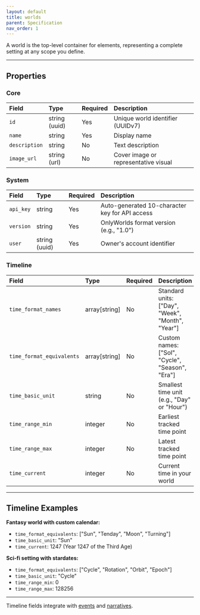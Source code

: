 ```yaml
---
layout: default
title: worlds
parent: Specification
nav_order: 1
---
```


A world is the top-level container for elements, representing a complete setting at any scope you define.

---

## Properties

### Core

| Field         | Type          | Required | Description |
| :------------ | :------------ | :------- | :---------- |
| `id`          | string (uuid) | Yes      | Unique world identifier (UUIDv7) |
| `name`        | string        | Yes      | Display name |
| `description` | string        | No       | Text description |
| `image_url`   | string (url)  | No       | Cover image or representative visual |

### System

| Field     | Type          | Required | Description |
| :-------- | :------------ | :------- | :---------- |
| `api_key` | string        | Yes      | Auto-generated 10-character key for API access |
| `version` | string        | Yes      | OnlyWorlds format version (e.g., "1.0") |
| `user`    | string (uuid) | Yes      | Owner's account identifier |

### Timeline

| Field                     | Type          | Required | Description |
| :------------------------ | :------------ | :------- | :---------- |
| `time_format_names`       | array[string] | No       | Standard units: ["Day", "Week", "Month", "Year"] |
| `time_format_equivalents` | array[string] | No       | Custom names: ["Sol", "Cycle", "Season", "Era"] |
| `time_basic_unit`         | string        | No       | Smallest time unit (e.g., "Day" or "Hour") |
| `time_range_min`          | integer       | No       | Earliest tracked time point |
| `time_range_max`          | integer       | No       | Latest tracked time point |
| `time_current`            | integer       | No       | Current time in your world |

---

## Timeline Examples

**Fantasy world with custom calendar:**
- `time_format_equivalents`: ["Sun", "Tenday", "Moon", "Turning"]
- `time_basic_unit`: "Sun"
- `time_current`: 1247 (Year 1247 of the Third Age)

**Sci-fi setting with stardates:**
- `time_format_equivalents`: ["Cycle", "Rotation", "Orbit", "Epoch"]
- `time_basic_unit`: "Cycle"
- `time_range_min`: 0
- `time_range_max`: 128256

---

Timeline fields integrate with [events](/docs/specification/element_categories/event) and [narratives](/docs/specification/element_categories/narrative).
